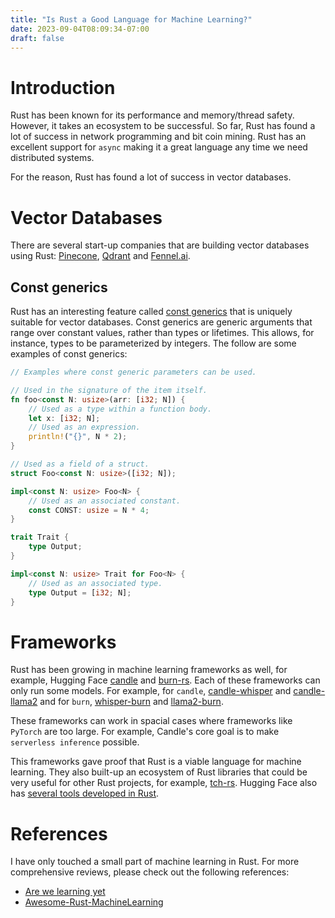 ```yaml
---
title: "Is Rust a Good Language for Machine Learning?"
date: 2023-09-04T08:09:34-07:00
draft: false
---
```


# Introduction

Rust has been known for its performance and memory/thread safety. However, it takes an ecosystem to be successful. So far, Rust has found
a lot of success in network programming and bit coin mining. Rust has an excellent support for `async` making it a great language any time
we need distributed systems.

For the reason, Rust has found a lot of success in vector databases.

# Vector Databases

There are several start-up companies that are building vector databases using Rust: [Pinecone](https://www.pinecone.io/blog/rust-rewrite/),
[Qdrant](https://github.com/qdrant/qdrant) and [Fennel.ai](https://fennel.ai/blog/vector-search-in-200-lines-of-rust/).

## Const generics

Rust has an interesting feature called [const generics](https://doc.rust-lang.org/reference/items/generics.html) that is uniquely suitable for vector databases. Const generics are generic arguments that range over constant values, rather than types or lifetimes. This allows, for instance, types to be parameterized by integers. The follow are some examples of const generics:

```rust
// Examples where const generic parameters can be used.

// Used in the signature of the item itself.
fn foo<const N: usize>(arr: [i32; N]) {
    // Used as a type within a function body.
    let x: [i32; N];
    // Used as an expression.
    println!("{}", N * 2);
}

// Used as a field of a struct.
struct Foo<const N: usize>([i32; N]);

impl<const N: usize> Foo<N> {
    // Used as an associated constant.
    const CONST: usize = N * 4;
}

trait Trait {
    type Output;
}

impl<const N: usize> Trait for Foo<N> {
    // Used as an associated type.
    type Output = [i32; N];
}
```

# Frameworks

Rust has been growing in machine learning frameworks as well, for example, Hugging Face [candle](https://github.com/huggingface/candle) and [burn-rs](https://github.com/burn-rs/burn). Each of these frameworks can only run some models. For example, for `candle`, [candle-whisper](https://huggingface.co/spaces/lmz/candle-whisper) and [candle-llama2](https://huggingface.co/spaces/lmz/candle-llama2) and for `burn`, [whisper-burn](https://github.com/Gadersd/whisper-burn) and [llama2-burn](https://github.com/Gadersd/llama2-burn).

These frameworks can work in spacial cases where frameworks like `PyTorch` are too large. For example, Candle's core goal is to make `serverless inference` possible.

This frameworks gave proof that Rust is a viable language for machine learning. They also built-up an ecosystem of Rust libraries that could be very useful for other Rust projects, for example, [tch-rs](https://github.com/LaurentMazare/tch-rs). Hugging Face also has [several tools developed in Rust](https://github.com/huggingface?q=&type=all&language=rust&sort=).

# References

I have only touched a small part of machine learning in Rust. For more comprehensive reviews, please check out the following references:
* [Are we learning yet](https://www.arewelearningyet.com/)
* [Awesome-Rust-MachineLearning](Awesome-Rust-MachineLearning)
